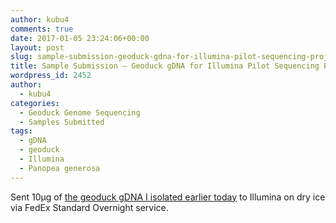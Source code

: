 ```yaml
---
author: kubu4
comments: true
date: 2017-01-05 23:24:06+00:00
layout: post
slug: sample-submission-geoduck-gdna-for-illumina-pilot-sequencing-project
title: Sample Submission – Geoduck gDNA for Illumina Pilot Sequencing Project
wordpress_id: 2452
author:
  - kubu4
categories:
  - Geoduck Genome Sequencing
  - Samples Submitted
tags:
  - gDNA
  - geoduck
  - Illumina
  - Panopea generosa
---
```


Sent 10μg of [the geoduck gDNA I isolated earlier today](https://robertslab.github.io/sams-notebook/2017-01-05-dna-isolation-geoduck-gdna-for-illumina-initiated-sequencing-project.html) to Illumina on dry ice via FedEx Standard Overnight service.
